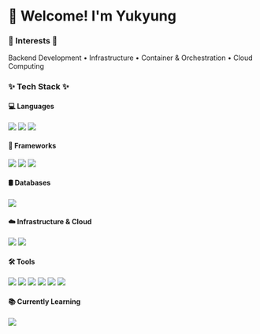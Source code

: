 <h1 align="left">👋 Welcome! I'm Yukyung </h1>

<h3 align="left">🌱 Interests 🌱</h3>
Backend Development • Infrastructure • Container & Orchestration • Cloud Computing  

<h3 align="left">✨ Tech Stack ✨ </h3>

<h4 align="left">💻 Languages</h4>
<p align="left">
  <img src="https://img.shields.io/badge/Java-007396?style=for-the-badge&logo=Java&logoColor=white"/> 
  <img src="https://img.shields.io/badge/Python-3776AB?style=for-the-badge&logo=Python&logoColor=white"/> 
  <img src="https://img.shields.io/badge/C-A8B9CC?style=for-the-badge&logo=C&logoColor=white"/> 
</p>

<h4 align="left">🚀 Frameworks</h4>
<p align="left">
  <img src="https://img.shields.io/badge/Spring-6DB33F?style=for-the-badge&logo=Spring&logoColor=white">
  <img src="https://img.shields.io/badge/Spring_Boot-6DB33F?style=for-the-badge&logo=Spring-Boot&logoColor=white"/> 
  <img src="https://img.shields.io/badge/FastAPI-009688?style=for-the-badge&logo=FastAPI&logoColor=white"/> 
</p>

<h4 align="left">🛢️ Databases</h4>
<p align="left">
  <img src="https://img.shields.io/badge/MySQL-4479A1?style=for-the-badge&logo=MySQL&logoColor=white"/> 
</p>

<h4 align="left">☁️ Infrastructure & Cloud</h4>
<p align="left">
  <img src="https://img.shields.io/badge/Linux-FCC624?style=for-the-badge&logo=Linux&logoColor=black"/> 
  <img src="https://img.shields.io/badge/Docker-2496ED?style=for-the-badge&logo=Docker&logoColor=white"/> 
</p>

<h4 align="left">🛠️ Tools</h4>
<p align="left">
  <img src="https://img.shields.io/badge/Git-F05032?style=for-the-badge&logo=Git&logoColor=white"/> 
  <img src="https://img.shields.io/badge/GitHub-181717?style=for-the-badge&logo=GitHub&logoColor=white"/> 
  <img src="https://img.shields.io/badge/IntelliJ_IDEA-000000?style=for-the-badge&logo=IntelliJ-IDEA&logoColor=white"/>
  <img src="https://img.shields.io/badge/Visual_Studio_Code-007ACC?style=for-the-badge&logo=Visual-Studio-Code&logoColor=white"/>
  <img src="https://img.shields.io/badge/Postman-FF6C37?style=for-the-badge&logo=Postman&logoColor=white"/> 
  <img src="https://img.shields.io/badge/Notion-000000?style=for-the-badge&logo=Notion&logoColor=white"/> 
</p>

<h4 align="left">📚 Currently Learning</h4>
<p align="left">
  <img src="https://img.shields.io/badge/Kubernetes-326CE5?style=for-the-badge&logo=Kubernetes&logoColor=white"/> 
</p>
